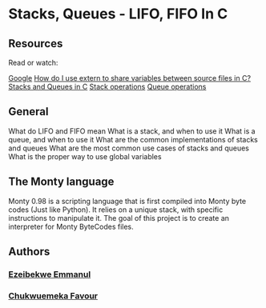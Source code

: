 # Stacks, Queues - LIFO, FIFO In C

## Resources
Read or watch:

[Google](https://intranet.alxswe.com/rltoken/tn1X658KGumYYq_szFJI5w)
[How do I use extern to share variables between source files in C?](https://intranet.alxswe.com/rltoken/0KVWTdE8xXy__jUfBfakCw)
[Stacks and Queues in C](https://intranet.alxswe.com/rltoken/udmomL4F4mF630D2Z-ltqg)
[Stack operations](https://intranet.alxswe.com/rltoken/fj_-SJXW-pWxgAnstsARoQ)
[Queue operations](https://intranet.alxswe.com/rltoken/6Y_GVoIH_rV45xd7w0a9FA)

## General
What do LIFO and FIFO mean
What is a stack, and when to use it
What is a queue, and when to use it
What are the common implementations of stacks and queues
What are the most common use cases of stacks and queues
What is the proper way to use global variables

## The Monty language
Monty 0.98 is a scripting language that is first compiled into Monty byte codes (Just like Python). It relies on a unique stack, with specific instructions to manipulate it. The goal of this project is to create an interpreter for Monty ByteCodes files.

## Authors
### [Ezeibekwe Emmanul](https://github.com/EzeibekweEmma)
### [Chukwuemeka Favour](https://github.com/Johnfavour)
